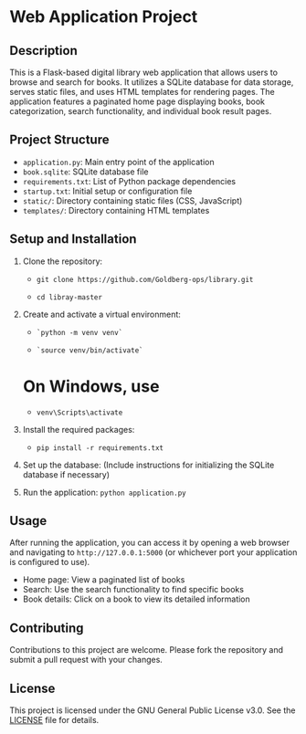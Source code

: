 # Web Application Project

## Description

This is a Flask-based digital library web application that allows users to browse and search for books. It utilizes a SQLite database for data storage, serves static files, and uses HTML templates for rendering pages. The application features a paginated home page displaying books, book categorization, search functionality, and individual book result pages.

## Project Structure
- `application.py`: Main entry point of the application
- `book.sqlite`: SQLite database file
- `requirements.txt`: List of Python package dependencies
- `startup.txt`: Initial setup or configuration file
- `static/`: Directory containing static files (CSS, JavaScript)
- `templates/`: Directory containing HTML templates

## Setup and Installation

1. Clone the repository:
   - ```shell
     git clone https://github.com/Goldberg-ops/library.git
   - ```
     cd libray-master
3. Create and activate a virtual environment:
   - ```
     `python -m venv venv`
   - ```
     `source venv/bin/activate`
   # On Windows, use
   - ```
     venv\Scripts\activate

5. Install the required packages:
   - `pip install -r requirements.txt`

6. Set up the database:
(Include instructions for initializing the SQLite database if necessary)

7. Run the application:
   `python application.py`

## Usage
After running the application, you can access it by opening a web browser and navigating to `http://127.0.0.1:5000` (or whichever port your application is configured to use).

- Home page: View a paginated list of books
- Search: Use the search functionality to find specific books
- Book details: Click on a book to view its detailed information

## Contributing
Contributions to this project are welcome. Please fork the repository and submit a pull request with your changes.

## License
This project is licensed under the GNU General Public License v3.0. See the [LICENSE](LICENSE) file for details.
